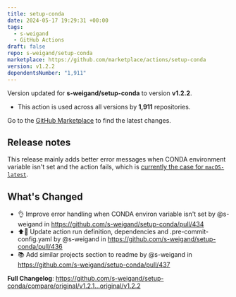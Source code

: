 ```yaml
---
title: setup-conda
date: 2024-05-17 19:29:31 +00:00
tags:
  - s-weigand
  - GitHub Actions
draft: false
repo: s-weigand/setup-conda
marketplace: https://github.com/marketplace/actions/setup-conda
version: v1.2.2
dependentsNumber: "1,911"
---
```



Version updated for **s-weigand/setup-conda** to version **v1.2.2**.
- This action is used across all versions by **1,911** repositories.

Go to the [GitHub Marketplace](https://github.com/marketplace/actions/setup-conda) to find the latest changes.

## Release notes

This release mainly adds better error messages when  CONDA environment variable isn't set and the action fails, which is [currently the case for `macOS-latest`](https://github.com/s-weigand/setup-conda/issues/432).

## What's Changed

* 👌 Improve error handling when CONDA environ variable isn't set by @s-weigand in https://github.com/s-weigand/setup-conda/pull/434
* ⬆️🧰 Update action run definition, dependencies and .pre-commit-config.yaml by @s-weigand in https://github.com/s-weigand/setup-conda/pull/436
* 📚 Add similar projects section to readme by @s-weigand in https://github.com/s-weigand/setup-conda/pull/437

**Full Changelog**: https://github.com/s-weigand/setup-conda/compare/original/v1.2.1...original/v1.2.2

